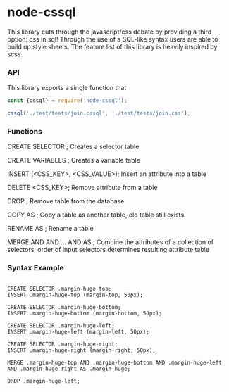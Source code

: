 # node-cssql

This library cuts through the javascript/css debate by providing a third option: css in sql!
Through the use of a SQL-like syntax users are able to build up style sheets.
The feature list of this library is heavily inspired by scss.


### API

This library exports a single function that

```js
const {cssql} = require('node-cssql');

cssql('./test/tests/join.cssql', './test/tests/join.css');

```


### Functions

CREATE SELECTOR <SELECTOR>;
Creates a selector table

CREATE VARIABLES <NAMESPACE>;
Creates a variable table

INSERT <SELECTOR> (<CSS_KEY>, <CSS_VALUE>);
Insert an attribute into a table

DELETE <SELECTOR> <CSS_KEY>;
Remove attribute from a table

DROP <SELECTOR>;
Remove table from the database

COPY <SELECTOR> AS <SELECTOR>;
Copy a table as another table, old table still exists.

RENAME <SELECTOR> AS <SELECTOR>;
Rename a table

MERGE <SELECTOR> AND <SELECTOR> AND ... AND <SELECTOR> AS <NEW SELECTOR>;
Combine the attributes of a collection of selectors, order of input selectors determines resulting attribute table


### Syntax Example


```cssql

CREATE SELECTOR .margin-huge-top;
INSERT .margin-huge-top (margin-top, 50px);

CREATE SELECTOR .margin-huge-bottom;
INSERT .margin-huge-bottom (margin-bottom, 50px);

CREATE SELECTOR .margin-huge-left;
INSERT .margin-huge-left (margin-left, 50px);

CREATE SELECTOR .margin-huge-right;
INSERT .margin-huge-right (margin-right, 50px);

MERGE .margin-huge-top AND .margin-huge-bottom AND .margin-huge-left AND .margin-huge-right AS .margin-huge;

DROP .margin-huge-left;

```
